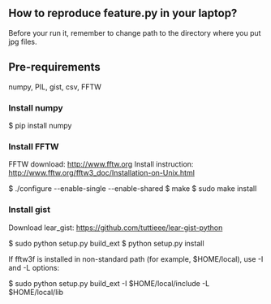 ## How to reproduce feature.py in your laptop?

Before your run it, remember to change path to the directory where you put jpg files.

## Pre-requirements
numpy, PIL, gist, csv, FFTW

### Install numpy
$ pip install numpy

### Install FFTW
FFTW download: http://www.fftw.org
Install instruction: http://www.fftw.org/fftw3_doc/Installation-on-Unix.html

$ ./configure --enable-single --enable-shared
$ make
$ sudo make install

### Install gist

Download lear_gist: https://github.com/tuttieee/lear-gist-python

$ sudo python setup.py build_ext
$ python setup.py install

If fftw3f is installed in non-standard path (for example, $HOME/local), use -I and -L options:

$ sudo python setup.py build_ext -I $HOME/local/include -L $HOME/local/lib


